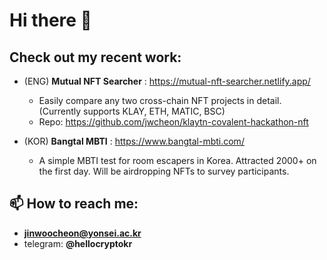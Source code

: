 # Hi there 👋

## Check out my recent work:

- (ENG) **Mutual NFT Searcher** : https://mutual-nft-searcher.netlify.app/
  - Easily compare any two cross-chain NFT projects in detail. (Currently supports KLAY, ETH, MATIC, BSC)
  - Repo: https://github.com/jwcheon/klaytn-covalent-hackathon-nft

- (KOR) **Bangtal MBTI** : https://www.bangtal-mbti.com/
  - A simple MBTI test for room escapers in Korea. Attracted 2000+ on the first day. Will be airdropping NFTs to survey participants.


## 📫 How to reach me:
- **jinwoocheon@yonsei.ac.kr**
- telegram: **@hellocryptokr**
